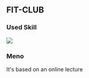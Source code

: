 ## FIT-CLUB

### Used Skill

<img src="https://img.shields.io/badge/React-61DAFB?style=flat-square&logo=React&logoColor=white"/>

### Meno

It's based on an online lecture
